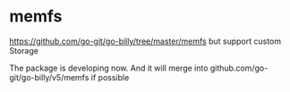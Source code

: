 # memfs
https://github.com/go-git/go-billy/tree/master/memfs but support custom Storage

The package is developing now. And it will merge into github.com/go-git/go-billy/v5/memfs if possible
